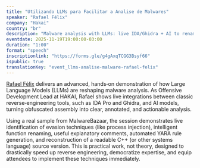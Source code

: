 ```yaml
---
title: "Utilizando LLMs para Facilitar a Analise de Malwares"
speaker: "Rafael Félix"
company: "Hakai"
country: "br"
description: "Malware analysis with LLMs: live IDA/Ghidra + AI to rename functions, generate YARA, and reconstruct readable source in real time."
eventdate: 2025-11-19T19:00:00-03:00
duration: "1:00"
format: "speech"
inscriptionlink: "https://forms.gle/g4gAxqTCGG3Bsyf66"
ispublic: true
translationKey: "event_llms-analise-malware-rafael-felix"
---
```


[Rafael Félix](https://www.linkedin.com/in/~biscoito/) delivers an advanced, hands‑on demonstration of how Large Language Models (LLMs) are reshaping malware analysis. As Offensive Development Lead at HAKAI, Rafael shows live integrations between classic reverse‑engineering tools, such as IDA Pro and Ghidra, and AI models, turning obfuscated assembly into clear, annotated, and actionable analysis.

Using a real sample from MalwareBazaar, the session demonstrates live identification of evasion techniques (like process injection), intelligent function renaming, useful explanatory comments, automated YARA rule generation, and reconstruction of a readable C++ (or other systems language) source version. This is practical work, not theory, designed to drastically speed up reverse engineering, democratize expertise, and equip attendees to implement these techniques immediately.